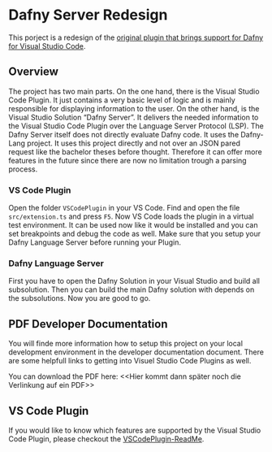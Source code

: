 # Dafny Server Redesign
This porject is a redesign of the [original plugin that brings support for Dafny for Visual Studio Code](https://github.com/DafnyVSCode/Dafny-VSCode). 

## Overview
The project has two main parts. 
On the one hand, there is the Visual Studio Code Plugin. 
It just contains a very basic level of logic and is mainly responsible for displaying information to the user. 
On the other hand, is the Visual Studio Solution “Dafny Server”. 
It delivers the needed information to the Visual Studio Code Plugin over the Language Server Protocol (LSP). 
The Dafny Server itself does not directly evaluate Dafny code. It uses the Dafny-Lang project.
It uses this project directly and not over an JSON pared request like the bachelor theses before thought.
Therefore it can offer more features in the future since there are now no limitation trough a parsing process. 

### VS Code Plugin
Open the folder `VSCodePlugin` in your VS Code. Find and open the file `src/extension.ts` and press `F5`. 
Now VS Code loads the plugin in a virtual test environment. 
It can be used now like it would be installed and you can set breakpoints and debug the code as well. Make sure that you setup your Dafny Language Server before running your Plugin. 

### Dafny Language Server
First you have to open the Dafny Solution in your Visual Studio and build all subsolution. 
Then you can build the main Dafny solution with depends on the subsolutions. Now you are good to go.

## PDF Developer Documentation
You will finde more information how to setup this project on your local development environment in the developer documentation document. 
There are some helpfull links to getting into Visuel Studio Code Plugins as well. 

You can download the PDF here: <<Hier kommt dann später noch die Verlinkung auf ein PDF>>

## VS Code Plugin
If you would like to know which features are supported by the Visual Studio Code Plugin, please checkout the [VSCodePlugin-ReadMe](./VSCodePlugin/README.md). 